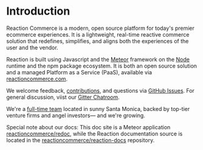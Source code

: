 # Introduction
Reaction Commerce is a modern, open source platform for today's premier ecommerce experiences. It is a lightweight, real-time reactive commerce solution that redefines, simplifies, and aligns both the experiences of the user and the vendor. 

Reaction is built using Javascript and the [Meteor](https://meteor.com) framework on the [Node](https://nodejs.org) runtime and the npm package ecosystem. It is both an open source solution and a managed Platform as a Service (PaaS), available via [reactioncommerce.com](https://reactioncommerce.com).

We welcome feedback, [contributions](https://reactioncommerce.com/contributors), and questions via [GitHub Issues](https://github.com/reactioncommerce/reaction/issues?state=open). For general discussion, viist our [Gitter Chatroom](https://gitter.im/reactioncommerce/reaction).

We're a [full-time team](https://reactioncommerce.com/about) located in sunny Santa Monica, backed by top-tier venture firms and angel investors— and we're growing.  

Special note about our docs: This doc site is a Meteor application [reactioncommerce/redoc](https://github.com/reactioncommerce/redoc), while the Reaction documentation source is located in the [reactioncommerce/reaction-docs](https://github.com/reactioncommerce/reaction-docs) repository. 

